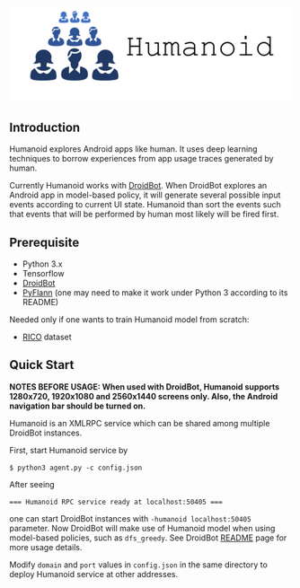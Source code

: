 ![humanoid_logo](res/humanoid_logo.png)

## Introduction
Humanoid explores Android apps like human. It uses deep learning techniques to borrow experiences from app usage traces generated by human.

Currently Humanoid works with [DroidBot](https://github.com/honeynet/droidbot). When DroidBot explores an Android app in model-based policy, it will generate several possible input events according to current UI state. Humanoid than sort the events such that events that will be performed by human most likely will be fired first.

## Prerequisite

- Python 3.x
- Tensorflow
- [DroidBot](https://github.com/honeynet/droidbot)
- [PyFlann](https://github.com/primetang/pyflann) (one may need to make it work under Python 3 according to its README)

Needed only if one wants to train Humanoid model from scratch:
- [RICO](http://interactionmining.org/rico) dataset

## Quick Start

**NOTES BEFORE USAGE: When used with DroidBot, Humanoid supports 1280x720, 1920x1080 and 2560x1440 screens only. Also, the Android navigation bar should be turned on.**

Humanoid is an XMLRPC service which can be shared among multiple DroidBot instances.

First, start Humanoid service by

    $ python3 agent.py -c config.json

After seeing

    === Humanoid RPC service ready at localhost:50405 ===

one can start DroidBot instances with `-humanoid localhost:50405` parameter. Now DroidBot will make use of Humanoid model when using model-based policies, such as `dfs_greedy`. See DroidBot [README](https://github.com/honeynet/droidbot) page for more usage details.

Modify `domain` and `port` values in `config.json` in the same directory to deploy Humanoid service at other addresses.
